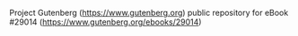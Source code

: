 Project Gutenberg (https://www.gutenberg.org) public repository for eBook #29014 (https://www.gutenberg.org/ebooks/29014)
